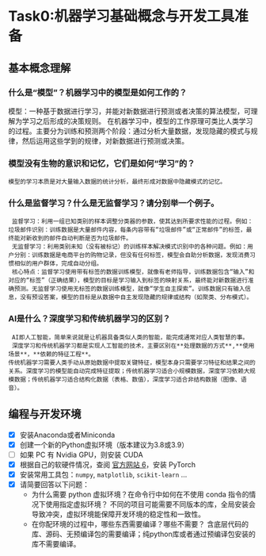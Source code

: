 # Task0:机器学习基础概念与开发工具准备

## 基本概念理解

### 什么是“模型”？机器学习中的模型是如何工作的？
 模型：一种基于数据进行学习，并能对新数据进行预测或者决策的算法模型，可理解为学习之后形成的决策规则。
 在机器学习中，模型的工作原理可类比人类学习的过程。主要分为训练和预测两个阶段：通过分析大量数据，发现隐藏的模式与规律，然后运用这些学到的规律，对新数据进行预测或决策。
 ### 模型没有生物的意识和记忆，它们是如何“学习”的？
    模型的学习本质是对大量输入数据的统计分析，最终形成对数据中隐藏模式的记忆。
 ### 什么是监督学习？什么是无监督学习？请分别举一个例子。
     监督学习：利用一组已知类别的样本调整分类器的参数，使其达到所要求性能的过程。例如：垃圾邮件识别：训练数据是大量邮件内容，每条内容带有“垃圾邮件”或“正常邮件”的标签，最终能对新收到的邮件自动判断是否为垃圾邮件。
     无监督学习：利用类别未知（没有被标记）的训练样本解决模式识别中的各种问题。例如：用户分别：训练数据是电商平台的购物记录，但没有任何标签，模型会自助分析数据，发现消费习惯相似的用户群体，完成自动分组。
     核心特点：监督学习使用带有标签的数据训练模型，就像有老师指导，训练数据包含“输入”和对应的“标签”（正确结果），模型的目标是学习输入到标签的映射关系，最终能对新数据进行准确预测。无监督学习使用无标签的数据训练模型，就像“学生自主探索”。训练数据只有输入信息，没有预设答案，模型的目标是从数据中自主发现隐藏的规律或结构（如聚类、分布模式）。
   ### AI是什么？深度学习和传统机器学习的区别？
     AI即人工智能，简单来说就是让机器具备类似人类的智能，能完成通常对应人类智慧的事。
     深度学习和传统机器学习都是实现人工智能的技术，主要区别在**处理数据的方式**,**使用场景**，**依赖的特征工程**。
    传统机器学习需要人类手动从原始数据中提取关键特征，模型本身只需要学习特征和结果之间的关系。深度学习的模型能自动完成特征提取；传统机器学习适合小规模数据，深度学习依赖大规模数据；传统机器学习适合结构化数据（表格、数值），深度学习适合非结构数据（图像、语音）。
   
   ## 编程与开发环境
- [x] 安装Anaconda或者Miniconda
- [x] 创建一个新的Python虚拟环境（版本建议为3.8或3.9）
- [ ] 如果 PC 有 Nvidia GPU，则安装 CUDA
- [x] 根据自己的软硬件情况，查阅 [官方网站 6](https://pytorch.org/get-started/previous-versions/)，安装 PyTorch
- [x] 安装常用工具包：`numpy`, `matplotlib`, `scikit-learn` …
- [x] 请简要回答以下问题：
    -   为什么需要 python 虚拟环境？在命令行中如何在不使用 conda 指令的情况下使用指定虚拟环境？
    不同的项目可能需要不同版本的库，全局安装会导致冲突，虚拟环境能保障开发环境的稳定性和一致性。
    -   在你配环境的过程中，哪些东西需要编译？哪些不需要？
     含底层代码的库、源码、无预编译包的需要编译；纯python库或者通过预编译包安装的库不需要编译。


